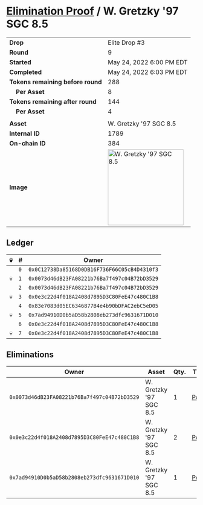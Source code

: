 # [Elimination Proof](./readme.md) / W. Gretzky &#039;97 SGC 8.5

|||
|---|---|
| **Drop** | Elite Drop #3 |
| **Round** | 9 |
| **Started** | May 24, 2022 6:00 PM EDT |
| **Completed** | May 24, 2022 6:03 PM EDT |
| **Tokens remaining before round** | 288 |
| **&nbsp;&nbsp;&nbsp;&nbsp;Per Asset** | 8 |
| **Tokens remaining after round** | 144 |
| **&nbsp;&nbsp;&nbsp;&nbsp;Per Asset** | 4 |
| | |
| **Asset** | W. Gretzky &#039;97 SGC 8.5 |
| **Internal ID** | 1789 |
| **On-chain ID** | 384 |
| **Image** | <img src="https://tcdn.blokpax.com/9648a5d9-1854-4ea2-a3e3-569fc461322a/966fb7ccb550c16f8233987450a65e1d60d87ec797f6d3deb3c8ed636b3eebe8.png" height="200" alt="W. Gretzky &#039;97 SGC 8.5" /> |

## Ledger

| 💀 | # | Owner |
| --- | --- | --- |
|  | `0` | `0x0C12738Da85168D0DB16F736F66C05cB4D4310f3` |
| 💀 | `1` | `0x0073d46dB23FA08221b76Ba7f497c04B72bD3529` |
|  | `2` | `0x0073d46dB23FA08221b76Ba7f497c04B72bD3529` |
| 💀 | `3` | `0x0e3c22d4f018A2408d7895D3C80FeE47c480C1B8` |
|  | `4` | `0x83e7083d05EC6346877B4e4b90bDFAC2ebC5eD05` |
| 💀 | `5` | `0x7ad94910D0b5aD58b2808eb273dfc9631671D010` |
|  | `6` | `0x0e3c22d4f018A2408d7895D3C80FeE47c480C1B8` |
| 💀 | `7` | `0x0e3c22d4f018A2408d7895D3C80FeE47c480C1B8` |


## Eliminations

| Owner | Asset | Qty. | Transaction |
| --- | --- | --- | --- |
| `0x0073d46dB23FA08221b76Ba7f497c04B72bD3529` | W. Gretzky '97 SGC 8.5 | 1 | [Polygonscan](https://polygonscan.com/tx/0xfdeebf8fce346d5cb56c766ec2206036559afef23ec08a583a7ecc9e542f561f) |
| `0x0e3c22d4f018A2408d7895D3C80FeE47c480C1B8` | W. Gretzky '97 SGC 8.5 | 2 | [Polygonscan](https://polygonscan.com/tx/0x2add0fb2c64892e25d949cdd07019d5fc5ec51113456d9bb775193da4c6eeedc) |
| `0x7ad94910D0b5aD58b2808eb273dfc9631671D010` | W. Gretzky '97 SGC 8.5 | 1 | [Polygonscan](https://polygonscan.com/tx/0xe8671dd59bc222180f281a6efade818b91b452b796975d14cd59679e9e7ed7b0) |
